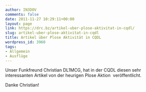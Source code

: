 ```yaml
---
author: IN3DOV
comments: false
date: 2011-11-27 10:29:11+00:00
layout: page
link: https://drc.bz/artikel-uber-plose-aktivitat-in-cqdl/
slug: artikel-uber-plose-aktivitat-in-cqdl
title: Artikel über Plose Aktivität in CQDL
wordpress_id: 3960
tags:
- Allgemein
- Ausflüge
---
```


Unser Funkfreund Christian DL1MCG, hat in der CQDL diesen sehr interessanten Artikel von der heurigen Plose Aktion  veröffentlicht.

Danke Christian!![![](https://drc.bz/wp-content/uploads/2011/11/CQDL-Plose.jpg)](https://drc.bz/wp-content/uploads/2011/11/CQDL-Plose.jpg)
